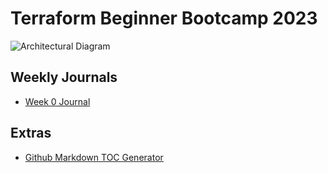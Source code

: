 # Terraform Beginner Bootcamp 2023

![Architectural Diagram](https://github.com/vitalii-sharapov/terraform-beginner-bootcamp-2023/assets/90422092/beb0bde7-242d-4d3b-a171-57f65e7f0c2d)


## Weekly Journals
- [Week 0 Journal](journal/week0.md)

## Extras
- [Github Markdown TOC Generator](https://ecotrust-canada.github.io/markdown-toc/)
